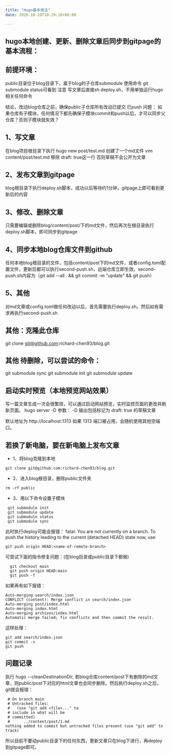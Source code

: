 ```yaml
---
title: "Hugo基本用法"
date: 2020-10-28T10:29:18+08:00

---
```


## hugo本地创建、更新、删除文章后同步到gitpage的基本流程：

## 前提环境：
public目录位于blog目录下，属于blog的子仓库submodule 使用命令 git submodule status可看到
注意 写文章后直接sh deploy.sh，不用单独运行hugo相关任何命令

结论，改动blog仓库之前，确保public子仓库所有改动已提交 已push
问题： 如果仓库有子模块，任何情况下都先确保子模块commit和push以后，才可以同步父仓库？否则子模块就失效？


## 1、写文章
在blog项目根目录下执行 hugo new post/test.md 创建了一个md文件
vim content/post/test.md 移除 draft: true这一行  否则草稿不会公开为文章

## 2、发布文章到gitpage
blog根目录下执行deploy.sh脚本，成功以后等待约1分钟，gitpage上即可看到更新后的内容

## 3、修改、删除文章
只需要编辑或删除blog/content/post/下的md文件，然后再次在根目录执行deploy.sh脚本，即可同步到gitpage

## 4、同步本地blog仓库文件到github
任何本地blog根目录的文件，包括content/post下的md文件，或者config.toml配置文件，更新后都可以执行second-push.sh，远端仓库立即生效。second-push.sh内容为（git add --all . && git commit -m "update" && git push）

## 5、其他
对md文章或config.toml做任何改动以后，首先需要执行deploy.sh。然后如有需求再执行second-push.sh

## 其他：克隆此仓库
git clone git@github.com:richard-chen93/blog.git

## 其他  待删除，可以尝试的命令：
git submodule sync
git submodule init
git submodule update

## 启动实时预览（本地预览网站效果）
写一篇文章生成一次会很繁琐，可以通过启动网站预览，实时监控页面的更改并刷新页面。
hugo server -D
参数： -D 输出包括标记为 draft: true 的草稿文章

默认地址为 http://localhost:1313 如果 1313 端口被占用，会随机使用其他空端口。

## 若换了新电脑，要在新电脑上发布文章
* 1、将blog克隆到本地  
```
git clone git@github.com:richard-chen93/blog.git
```
* 2、进入blog根目录，删除public文件夹 
```
rm -rf public
```
* 3、用以下命令设置子模块
```
 git submodule init
 git submodule update
 git submodule status
 git submodule sync
```
此时执行deploy可能会报错：
fatal: You are not currently on a branch.
To push the history leading to the current (detached HEAD)
state now, use

    git push origin HEAD:<name-of-remote-branch>

可尝试下面的指令修复问题：(在blog目录或public目录下都做)
```
  git checkout main
  git push origin HEAD:main
  git push -f
```
如果再有如下报错：
```
Auto-merging search/index.json
CONFLICT (content): Merge conflict in search/index.json
Auto-merging post/index.html
Auto-merging index.html
Auto-merging archives/index.html
Automatic merge failed; fix conflicts and then commit the result.
```
这样处理：
```
git add search/index.json
git commit -s
git push

```
## 问题记录
执行 hugo --cleanDestinationDir, 若blog仓库content/post下有删除的md文章，则public/post下对应的html文章也会同步删除。然后执行deploy.sh之后，git就会报错：
```
 # On branch main
 # Untracked files:
 #   (use "git add <file>..." to 
 # include in what will be 
 # committed)
 #      ../content/post/1.md
nothing added to commit but untracked files present (use "git add" to track)
```
所以目前不要动public目录下的任何东西，更新文章只在blog下进行，再deploy到gitpage即可。

